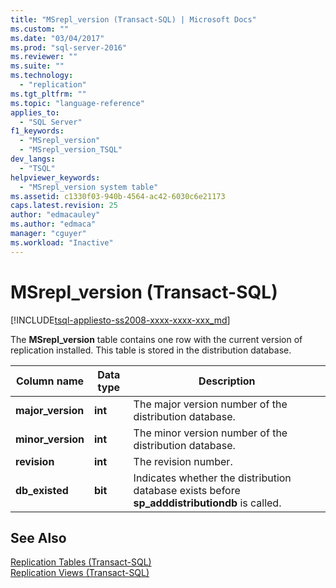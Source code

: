 ```yaml
---
title: "MSrepl_version (Transact-SQL) | Microsoft Docs"
ms.custom: ""
ms.date: "03/04/2017"
ms.prod: "sql-server-2016"
ms.reviewer: ""
ms.suite: ""
ms.technology: 
  - "replication"
ms.tgt_pltfrm: ""
ms.topic: "language-reference"
applies_to: 
  - "SQL Server"
f1_keywords: 
  - "MSrepl_version"
  - "MSrepl_version_TSQL"
dev_langs: 
  - "TSQL"
helpviewer_keywords: 
  - "MSrepl_version system table"
ms.assetid: c1330f03-940b-4564-ac42-6030c6e21173
caps.latest.revision: 25
author: "edmacauley"
ms.author: "edmaca"
manager: "cguyer"
ms.workload: "Inactive"
---
```

# MSrepl_version (Transact-SQL)
[!INCLUDE[tsql-appliesto-ss2008-xxxx-xxxx-xxx_md](../../includes/tsql-appliesto-ss2008-xxxx-xxxx-xxx-md.md)]

  The **MSrepl_version** table contains one row with the current version of replication installed. This table is stored in the distribution database.  
  
|Column name|Data type|Description|  
|-----------------|---------------|-----------------|  
|**major_version**|**int**|The major version number of the distribution database.|  
|**minor_version**|**int**|The minor version number of the distribution database.|  
|**revision**|**int**|The revision number.|  
|**db_existed**|**bit**|Indicates whether the distribution database exists before **sp_adddistributiondb** is called.|  
  
## See Also  
 [Replication Tables &#40;Transact-SQL&#41;](../../relational-databases/system-tables/replication-tables-transact-sql.md)   
 [Replication Views &#40;Transact-SQL&#41;](../../relational-databases/system-views/replication-views-transact-sql.md)  
  
  

